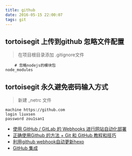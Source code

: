 ```yaml
---
title: github
date: 2016-05-15 22:00:07
tags: git
---
```



## tortoisegit 上传到github 忽略文件配置
> 在项目根目录添加  .gitignore文件
```
    # 忽略nodejs的模块包
node_modules
```

## tortoisegit 永久避免密码输入方式

>新建 _netrc 文件

```
machine https://github.com
login liuxsen
password zou1san1
```

+ [使用 GitHub / GitLab 的 Webhooks 进行网站自动化部署](http://www.lovelucy.info/auto-deploy-website-by-webhooks-of-github-and-gitlab.html)
+ [正确使用Github 的方法 + Git 和 GitHub 教程和技巧](https://segmentfault.com/a/1190000004260265)
+ [利用github webhook自动更新hexo](http://blog.liaol.net/2015/06/use-github-webhooks-to-deploy-hexo/)
+ [GitHub 集成](http://www.chengweiyang.cn/gitbook/gitbook.com/config/github.html)